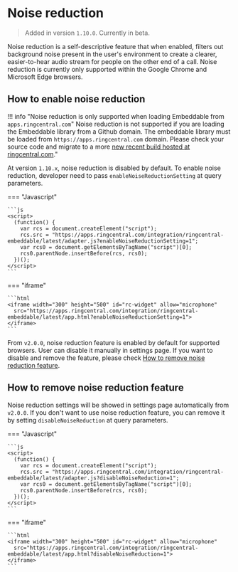 # Noise reduction

> Added in version `1.10.0`. Currently in beta.

Noise reduction is a self-descriptive feature that when enabled, filters out background noise present in the user's environment to create a clearer, easier-to-hear audio stream for people on the other end of a call. Noise reduction is currently only supported within the Google Chrome and Microsoft Edge browsers.

## How to enable noise reduction

!!! info "Noise reduction is only supported when loading Embeddable from `apps.ringcentral.com`"
    Noise reduction is not supported if you are loading the Embeddable library from a Github domain. The embeddable library must be loaded from `https://apps.ringcentral.com` domain. Please check your source code and migrate to a more [new recent build hosted at ringcentral.com](../integration/new-latest-uri.md)."

At version `1.10.x`, noise reduction is disabled by default. To enable noise reduction, developer need to pass `enableNoiseReductionSetting` at query parameters.

=== "Javascript"

    ```js
    <script>
      (function() {
        var rcs = document.createElement("script");
        rcs.src = "https://apps.ringcentral.com/integration/ringcentral-embeddable/latest/adapter.js?enableNoiseReductionSetting=1";
        var rcs0 = document.getElementsByTagName("script")[0];
        rcs0.parentNode.insertBefore(rcs, rcs0);
      })();
    </script>
    ```

=== "iframe"

    ```html
    <iframe width="300" height="500" id="rc-widget" allow="microphone" 
      src="https://apps.ringcentral.com/integration/ringcentral-embeddable/latest/app.html?enableNoiseReductionSetting=1">
    </iframe>
    ```

From `v2.0.0`, noise reduction feature is enabled by default for supported browsers. User can disable it manually in settings page. If you want to disable and remove the feature, please check [How to remove noise reduction feature](#how-to-remove-noise-reduction-feature).

## How to remove noise reduction feature

Noise reduction settings will be showed in settings page automatically from `v2.0.0`. If you don't want to use noise reduction feature, you can remove it by setting `disableNoiseReduction` at query parameters.

=== "Javascript"

    ```js
    <script>
      (function() {
        var rcs = document.createElement("script");
        rcs.src = "https://apps.ringcentral.com/integration/ringcentral-embeddable/latest/adapter.js?disableNoiseReduction=1";
        var rcs0 = document.getElementsByTagName("script")[0];
        rcs0.parentNode.insertBefore(rcs, rcs0);
      })();
    </script>
    ```

=== "iframe"

    ```html
    <iframe width="300" height="500" id="rc-widget" allow="microphone" 
      src="https://apps.ringcentral.com/integration/ringcentral-embeddable/latest/app.html?disableNoiseReduction=1">
    </iframe>
    ```
